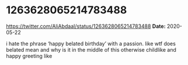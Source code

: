 # 1263628065214783488
https://twitter.com/AliAbdaal/status/1263628065214783488
**Date:** 2020-05-22

i hate the phrase ‘happy belated birthday’ with a passion. like wtf does belated mean and why is it in the middle of this otherwise childlike and happy greeting like

